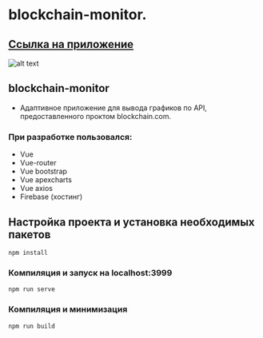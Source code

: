 # blockchain-monitor.

## <a href="https://banner-editor-31e75.web.app/">Ссылка на приложение</a>

![alt text](screenshots/banner-editor-preview.jpg)

## blockchain-monitor

- Адаптивное приложение для вывода графиков по API, предоставленного проктом blockchain.com.

### При разработке пользовался:

- Vue
- Vue-router
- Vue bootstrap
- Vue apexcharts
- Vue axios
- Firebase (хостинг)

## Настройка проекта и установка необходимых пакетов

```
npm install
```

### Компиляция и запуск на localhost:3999

```
npm run serve
```

### Компиляция и минимизация

```
npm run build
```
